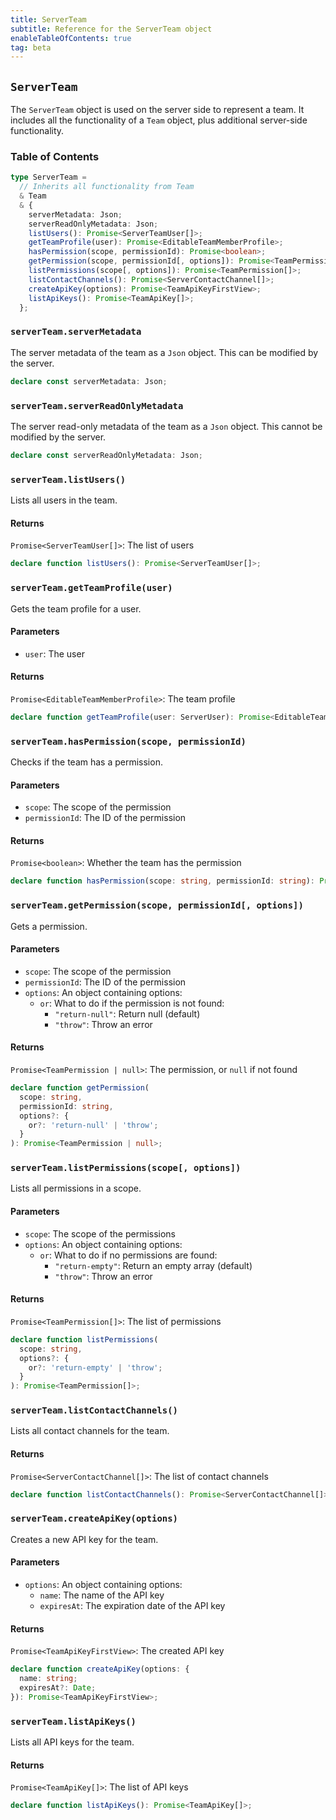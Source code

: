```yaml
---
title: ServerTeam
subtitle: Reference for the ServerTeam object
enableTableOfContents: true
tag: beta
---
```


## `ServerTeam`

The `ServerTeam` object is used on the server side to represent a team. It includes all the functionality of a `Team` object, plus additional server-side functionality.

### Table of Contents

```typescript
type ServerTeam =
  // Inherits all functionality from Team
  & Team
  & {
    serverMetadata: Json;
    serverReadOnlyMetadata: Json;
    listUsers(): Promise<ServerTeamUser[]>;
    getTeamProfile(user): Promise<EditableTeamMemberProfile>;
    hasPermission(scope, permissionId): Promise<boolean>;
    getPermission(scope, permissionId[, options]): Promise<TeamPermission | null>;
    listPermissions(scope[, options]): Promise<TeamPermission[]>;
    listContactChannels(): Promise<ServerContactChannel[]>;
    createApiKey(options): Promise<TeamApiKeyFirstView>;
    listApiKeys(): Promise<TeamApiKey[]>;
  };
```

### `serverTeam.serverMetadata`

The server metadata of the team as a `Json` object. This can be modified by the server.

```typescript
declare const serverMetadata: Json;
```

### `serverTeam.serverReadOnlyMetadata`

The server read-only metadata of the team as a `Json` object. This cannot be modified by the server.

```typescript
declare const serverReadOnlyMetadata: Json;
```

### `serverTeam.listUsers()`

Lists all users in the team.

#### Returns

`Promise<ServerTeamUser[]>`: The list of users

```typescript
declare function listUsers(): Promise<ServerTeamUser[]>;
```

### `serverTeam.getTeamProfile(user)`

Gets the team profile for a user.

#### Parameters

- `user`: The user

#### Returns

`Promise<EditableTeamMemberProfile>`: The team profile

```typescript
declare function getTeamProfile(user: ServerUser): Promise<EditableTeamMemberProfile>;
```

### `serverTeam.hasPermission(scope, permissionId)`

Checks if the team has a permission.

#### Parameters

- `scope`: The scope of the permission
- `permissionId`: The ID of the permission

#### Returns

`Promise<boolean>`: Whether the team has the permission

```typescript
declare function hasPermission(scope: string, permissionId: string): Promise<boolean>;
```

### `serverTeam.getPermission(scope, permissionId[, options])`

Gets a permission.

#### Parameters

- `scope`: The scope of the permission
- `permissionId`: The ID of the permission
- `options`: An object containing options:
  - `or`: What to do if the permission is not found:
    - `"return-null"`: Return null (default)
    - `"throw"`: Throw an error

#### Returns

`Promise<TeamPermission | null>`: The permission, or `null` if not found

```typescript
declare function getPermission(
  scope: string,
  permissionId: string,
  options?: {
    or?: 'return-null' | 'throw';
  }
): Promise<TeamPermission | null>;
```

### `serverTeam.listPermissions(scope[, options])`

Lists all permissions in a scope.

#### Parameters

- `scope`: The scope of the permissions
- `options`: An object containing options:
  - `or`: What to do if no permissions are found:
    - `"return-empty"`: Return an empty array (default)
    - `"throw"`: Throw an error

#### Returns

`Promise<TeamPermission[]>`: The list of permissions

```typescript
declare function listPermissions(
  scope: string,
  options?: {
    or?: 'return-empty' | 'throw';
  }
): Promise<TeamPermission[]>;
```

### `serverTeam.listContactChannels()`

Lists all contact channels for the team.

#### Returns

`Promise<ServerContactChannel[]>`: The list of contact channels

```typescript
declare function listContactChannels(): Promise<ServerContactChannel[]>;
```

### `serverTeam.createApiKey(options)`

Creates a new API key for the team.

#### Parameters

- `options`: An object containing options:
  - `name`: The name of the API key
  - `expiresAt`: The expiration date of the API key

#### Returns

`Promise<TeamApiKeyFirstView>`: The created API key

```typescript
declare function createApiKey(options: {
  name: string;
  expiresAt?: Date;
}): Promise<TeamApiKeyFirstView>;
```

### `serverTeam.listApiKeys()`

Lists all API keys for the team.

#### Returns

`Promise<TeamApiKey[]>`: The list of API keys

```typescript
declare function listApiKeys(): Promise<TeamApiKey[]>;
```
